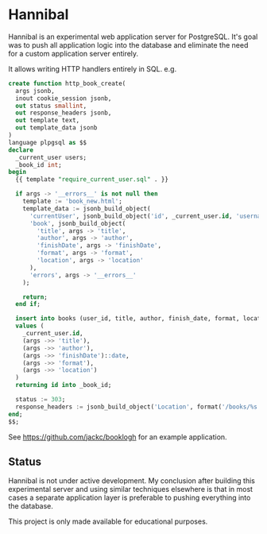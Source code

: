 # Hannibal

Hannibal is an experimental web application server for PostgreSQL. It's goal was to push all application logic into the database and eliminate the need for a custom application server entirely.

It allows writing HTTP handlers entirely in SQL. e.g.

```sql
create function http_book_create(
  args jsonb,
  inout cookie_session jsonb,
  out status smallint,
  out response_headers jsonb,
  out template text,
  out template_data jsonb
)
language plpgsql as $$
declare
  _current_user users;
  _book_id int;
begin
  {{ template "require_current_user.sql" . }}

  if args -> '__errors__' is not null then
    template := 'book_new.html';
    template_data := jsonb_build_object(
      'currentUser', jsonb_build_object('id', _current_user.id, 'username', _current_user.username),
      'book', jsonb_build_object(
        'title', args -> 'title',
        'author', args -> 'author',
        'finishDate', args -> 'finishDate',
        'format', args -> 'format',
        'location', args -> 'location'
      ),
      'errors', args -> '__errors__'
    );

    return;
  end if;

  insert into books (user_id, title, author, finish_date, format, location)
  values (
    _current_user.id,
    (args ->> 'title'),
    (args ->> 'author'),
    (args ->> 'finishDate')::date,
    (args ->> 'format'),
    (args ->> 'location')
  )
  returning id into _book_id;

  status := 303;
  response_headers := jsonb_build_object('Location', format('/books/%s', _book_id));
end;
$$;
```

See https://github.com/jackc/booklogh for an example application.

## Status

Hannibal is not under active development. My conclusion after building this experimental server and using similar techniques elsewhere is that in most cases a separate application layer is preferable to pushing everything into the database.

This project is only made available for educational purposes.
